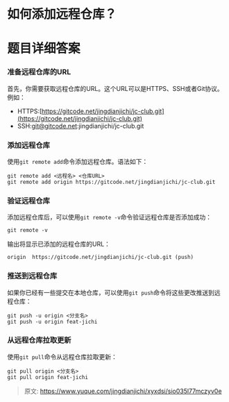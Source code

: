 # 如何添加远程仓库？

# 题目详细答案
### 准备远程仓库的URL
首先，你需要获取远程仓库的URL。这个URL可以是HTTPS、SSH或者Git协议。例如：

+ HTTPS:[https://gitcode.net/jingdianjichi/jc-club.git](https://gitcode.net/jingdianjichi/jc-club.git)
+ SSH:git@gitcode.net:jingdianjichi/jc-club.git

### 添加远程仓库
使用`git remote add`命令添加远程仓库。语法如下：

```plain
git remote add <远程名> <仓库URL>
git remote add origin https://gitcode.net/jingdianjichi/jc-club.git
```

### 验证远程仓库
添加远程仓库后，可以使用`git remote -v`命令验证远程仓库是否添加成功：

```plain
git remote -v
```

输出将显示已添加的远程仓库的URL：

```plain
origin  https://gitcode.net/jingdianjichi/jc-club.git (push)
```

### 推送到远程仓库
如果你已经有一些提交在本地仓库，可以使用`git push`命令将这些更改推送到远程仓库：

```plain
git push -u origin <分支名>
git push -u origin feat-jichi
```

### 从远程仓库拉取更新
使用`git pull`命令从远程仓库拉取更新：

```plain
git pull origin <分支名>
git pull origin feat-jichi
```



> 原文: <https://www.yuque.com/jingdianjichi/xyxdsi/sio035l77mczyv0e>